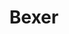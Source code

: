 ---
title: "Bexer"
description: "Business Theme"
image_webp: images/templates/bexer.webp
image: images/templates/bexer.jpg
link: "https://bexer.tristangoetz.me"

---